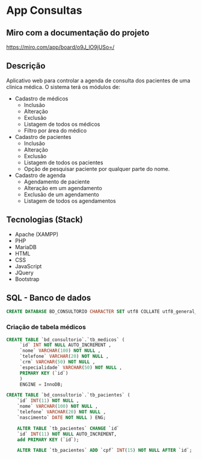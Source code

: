 # App Consultas

## Miro com a documentação do projeto
https://miro.com/app/board/o9J_lO9jUSo=/

## Descrição
Aplicativo web para controlar a agenda de consulta dos pacientes de uma clinica médica. O sistema terá os módulos de:
- Cadastro de médicos
    - Inclusão
    - Alteração
    - Exclusão
    - Listagem de todos os médicos
    - Filtro por área do médico
- Cadastro de pacientes
    - Inclusão
    - Alteração
    - Exclusão
    - Listagem de todos os pacientes
    - Opção de pesquisar paciente por qualquer parte do nome.
- Cadastro de agenda
    - Agendamento de paciente
    - Alteração em um agendamento
    - Exclusão de um agendamento 
    - Listagem de todos os agendamentos
## Tecnologias (Stack)
* Apache (XAMPP)
* PHP
* MariaDB
* HTML
* CSS
* JavaScript
* JQuery
* Bootstrap

## SQL - Banco de dados
```sql
CREATE DATABASE BD_CONSULTORIO CHARACTER SET utf8 COLLATE utf8_general_ci;
```

### Criação de tabela médicos

```sql
CREATE TABLE `bd_consultorio`.`tb_medicos` (
     `id` INT NOT NULL AUTO_INCREMENT , 
     `nome` VARCHAR(100) NOT NULL , 
     `telefone` VARCHAR(20) NOT NULL , 
     `crm` VARCHAR(50) NOT NULL , 
     `especialidade` VARCHAR(50) NOT NULL , 
     PRIMARY KEY (`id`)
     )
     ENGINE = InnoDB;

CREATE TABLE `bd_consultorio`.`tb_pacientes` ( 
    `id` INT(11) NOT NULL , 
    `nome` VARCHAR(100) NOT NULL , 
    `telefone` VARCHAR(20) NOT NULL , 
    `nascimento` DATE NOT NULL ) ENG;

    ALTER TABLE `tb_pacientes` CHANGE `id` 
    `id` INT(11) NOT NULL AUTO_INCREMENT, 
    add PRIMARY KEY (`id`);

    ALTER TABLE `tb_pacientes` ADD `cpf` INT(15) NOT NULL AFTER `id`;
```